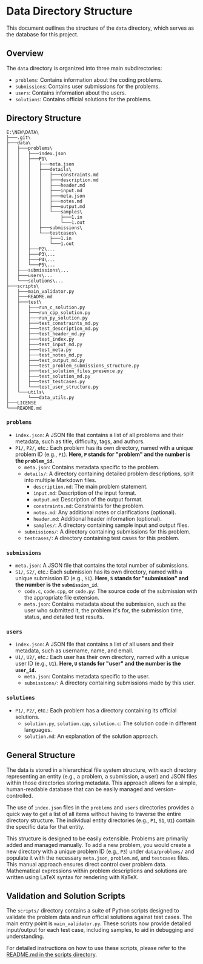 # Data Directory Structure

This document outlines the structure of the `data` directory, which serves as the database for this project.

## Overview

The `data` directory is organized into three main subdirectories:

- `problems`: Contains information about the coding problems.
- `submissions`: Contains user submissions for the problems.
- `users`: Contains information about the users.
- `solutions`: Contains official solutions for the problems.

## Directory Structure

```
E:\NEW\DATA\
├───.git\
├───data\
│   ├───problems\
│   │   ├───index.json
│   │   ├───P1\
│   │   │   ├───meta.json
│   │   │   ├───details\
│   │   │   │   ├───constraints.md
│   │   │   │   ├───description.md
│   │   │   │   ├───header.md
│   │   │   │   ├───input.md
│   │   │   │   ├───meta.json
│   │   │   │   ├───notes.md
│   │   │   │   ├───output.md
│   │   │   │   └───samples\
│   │   │   │       ├───1.in
│   │   │   │       └───1.out
│   │   │   ├───submissions\
│   │   │   └───testcases\
│   │   │       ├───1.in
│   │   │       └───1.out
│   │   ├───P2\...
│   │   ├───P3\...
│   │   ├───P4\...
│   │   └───P5\...
│   ├───submissions\...
│   ├───users\...
│   └───solutions\...
├───scripts\
│   ├───main_validator.py
│   ├───README.md
│   ├───test\
│   │   ├───run_c_solution.py
│   │   ├───run_cpp_solution.py
│   │   ├───run_py_solution.py
│   │   ├───test_constraints_md.py
│   │   ├───test_description_md.py
│   │   ├───test_header_md.py
│   │   ├───test_index.py
│   │   ├───test_input_md.py
│   │   ├───test_meta.py
│   │   ├───test_notes_md.py
│   │   ├───test_output_md.py
│   │   ├───test_problem_submissions_structure.py
│   │   ├───test_solution_files_presence.py
│   │   ├───test_solution_md.py
│   │   ├───test_testcases.py
│   │   └───test_user_structure.py
│   └───utils\
│       └───data_utils.py
├───LICENSE
└───README.md
```


### `problems`

- `index.json`: A JSON file that contains a list of all problems and their metadata, such as title, difficulty, tags, and authors.
- `P1/`, `P2/`, etc.: Each problem has its own directory, named with a unique problem ID (e.g., `P1`). **Here, `P` stands for "problem" and the number is the `problem_id`.**
    - `meta.json`: Contains metadata specific to the problem.
    - `details/`: A directory containing detailed problem descriptions, split into multiple Markdown files.
        - `description.md`: The main problem statement.
        - `input.md`: Description of the input format.
        - `output.md`: Description of the output format.
        - `constraints.md`: Constraints for the problem.
        - `notes.md`: Any additional notes or clarifications (optional).
        - `header.md`: Additional header information (optional).
        - `samples/`: A directory containing sample input and output files.
    - `submissions/`: A directory containing submissions for this problem.
    - `testcases/`: A directory containing test cases for this problem.

### `submissions`

- `meta.json`: A JSON file that contains the total number of submissions.
- `S1/`, `S2/`, etc.: Each submission has its own directory, named with a unique submission ID (e.g., `S1`). **Here, `S` stands for "submission" and the number is the `submission_id`.**
    - `code.c`, `code.cpp`, or `code.py`: The source code of the submission with the appropriate file extension.
    - `meta.json`: Contains metadata about the submission, such as the user who submitted it, the problem it's for, the submission time, status, and detailed test results.

### `users`

- `index.json`: A JSON file that contains a list of all users and their metadata, such as username, name, and email.
- `U1/`, `U2/`, etc.: Each user has their own directory, named with a unique user ID (e.g., `U1`). **Here, `U` stands for "user" and the number is the `user_id`.**
    - `meta.json`: Contains metadata specific to the user.
    - `submissions/`: A directory containing submissions made by this user.

### `solutions`

- `P1/`, `P2/`, etc.: Each problem has a directory containing its official solutions.
    - `solution.py`, `solution.cpp`, `solution.c`: The solution code in different languages.
    - `solution.md`: An explanation of the solution approach.

## General Structure

The data is stored in a hierarchical file system structure, with each directory representing an entity (e.g., a problem, a submission, a user) and JSON files within those directories storing metadata. This approach allows for a simple, human-readable database that can be easily managed and version-controlled.

The use of `index.json` files in the `problems` and `users` directories provides a quick way to get a list of all items without having to traverse the entire directory structure. The individual entity directories (e.g., `P1`, `S1`, `U1`) contain the specific data for that entity.

This structure is designed to be easily extensible. Problems are primarily added and managed manually. To add a new problem, you would create a new directory with a unique problem ID (e.g., `P3`) under `data/problems/` and populate it with the necessary `meta.json`, `problem.md`, and `testcases` files. This manual approach ensures direct control over problem data. Mathematical expressions within problem descriptions and solutions are written using LaTeX syntax for rendering with KaTeX.

## Validation and Solution Scripts

The `scripts/` directory contains a suite of Python scripts designed to validate the problem data and run official solutions against test cases. The main entry point is `main_validator.py`. These scripts now provide detailed input/output for each test case, including samples, to aid in debugging and understanding.

For detailed instructions on how to use these scripts, please refer to the [README.md in the scripts directory](./scripts/README.md).